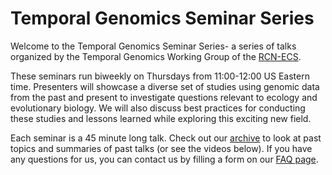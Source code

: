 # Temporal Genomics Seminar Series

Welcome to the Temporal Genomics Seminar Series- a series of talks organized by the
Temporal Genomics Working Group of the [RCN-ECS](https://rcn-ecs.github.io/).

These seminars run biweekly on Thursdays from 11:00-12:00 US Eastern time. Presenters
will showcase a diverse set of studies using genomic data from the past and present
to investigate questions relevant to ecology and evolutionary biology. We will also 
discuss best practices for conducting these studies and lessons learned while exploring
this exciting new field.

Each seminar is a 45 minute long talk. Check out our [archive](/archive/) to
look at past topics and summaries of past talks (or see the videos below). If you have any
questions for us, you can contact us by filling a form on our [FAQ page](/faq/).
